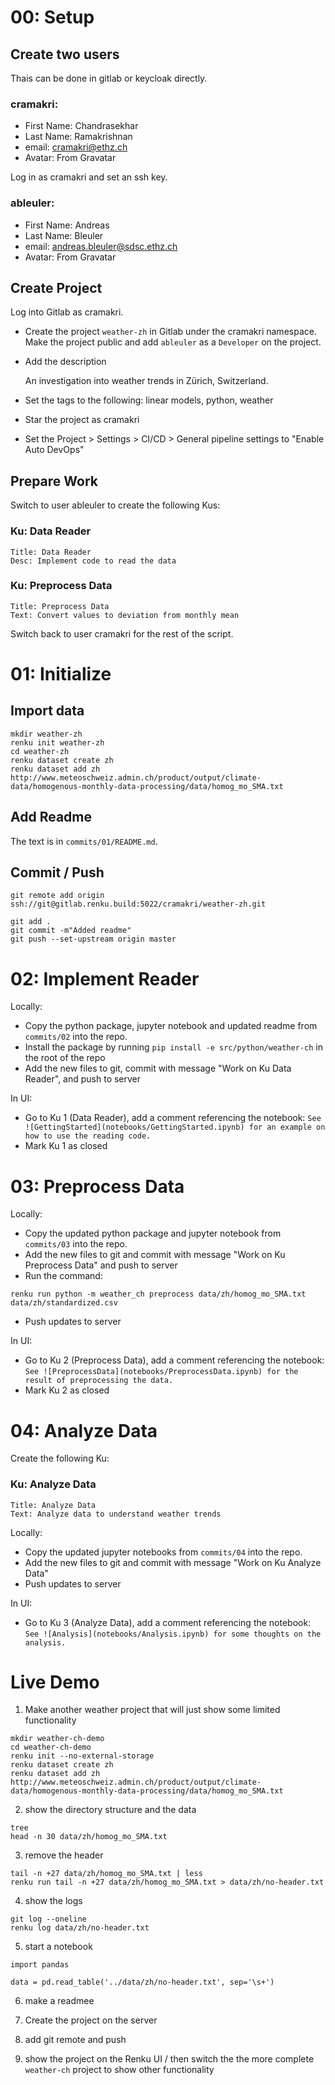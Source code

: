 # 00: Setup

## Create two users
Thais can be done in gitlab or keycloak directly.

### cramakri:
  - First Name: Chandrasekhar
  - Last Name: Ramakrishnan
  - email: cramakri@ethz.ch
  - Avatar: From Gravatar

Log in as cramakri and set an ssh key.

### ableuler:
  - First Name: Andreas
  - Last Name: Bleuler
  - email: andreas.bleuler@sdsc.ethz.ch
  - Avatar: From Gravatar

## Create Project

Log into Gitlab as cramakri.

- Create the project ```weather-zh``` in Gitlab under the cramakri namespace. Make the project public and add `ableuler` as a ```Developer``` on the project.
- Add the description

    An investigation into weather trends in Zürich, Switzerland.

- Set the tags to the following: linear models, python, weather
- Star the project as cramakri
- Set the Project > Settings > CI/CD > General pipeline settings to "Enable Auto DevOps"

## Prepare Work

Switch to user ableuler to create the following Kus:

### Ku: Data Reader

    Title: Data Reader
    Desc: Implement code to read the data

### Ku: Preprocess Data

    Title: Preprocess Data
    Text: Convert values to deviation from monthly mean

Switch back to user cramakri for the rest of the script.

# 01: Initialize

## Import data

```
mkdir weather-zh
renku init weather-zh
cd weather-zh
renku dataset create zh
renku dataset add zh http://www.meteoschweiz.admin.ch/product/output/climate-data/homogenous-monthly-data-processing/data/homog_mo_SMA.txt
```

## Add Readme

The text is in ```commits/01/README.md```.

## Commit / Push

```
git remote add origin ssh://git@gitlab.renku.build:5022/cramakri/weather-zh.git

git add .
git commit -m"Added readme"
git push --set-upstream origin master
```

# 02: Implement Reader

Locally:
- Copy the python package, jupyter notebook and updated readme from ```commits/02``` into the repo.
- Install the package by running ```pip install -e src/python/weather-ch``` in the root of the repo
- Add the new files to git, commit with message "Work on Ku Data Reader", and push to server

In UI:
- Go to Ku 1 (Data Reader), add a comment referencing the notebook: ```See ![GettingStarted](notebooks/GettingStarted.ipynb) for an example on how to use the reading code.```
- Mark Ku 1 as closed

# 03: Preprocess Data

Locally:
- Copy the updated python package and jupyter notebook from ```commits/03``` into the repo.
- Add the new files to git and commit with message "Work on Ku Preprocess Data" and push to server
- Run the command:
```
renku run python -m weather_ch preprocess data/zh/homog_mo_SMA.txt data/zh/standardized.csv
```
- Push updates to server

In UI:
- Go to Ku 2 (Preprocess Data), add a comment referencing the notebook: ```See ![PreprocessData](notebooks/PreprocessData.ipynb) for the result of preprocessing the data.```
- Mark Ku 2 as closed

# 04: Analyze Data

Create the following Ku:

### Ku: Analyze Data

    Title: Analyze Data
    Text: Analyze data to understand weather trends

Locally:
- Copy the updated jupyter notebooks from ```commits/04``` into the repo.
- Add the new files to git and commit with message "Work on Ku Analyze Data"
- Push updates to server

In UI:
- Go to Ku 3 (Analyze Data), add a comment referencing the notebook: ```See ![Analysis](notebooks/Analysis.ipynb) for some thoughts on the analysis.```


# Live Demo

1. Make another weather project that will just show some limited functionality

```
mkdir weather-ch-demo
cd weather-ch-demo
renku init --no-external-storage
renku dataset create zh
renku dataset add zh http://www.meteoschweiz.admin.ch/product/output/climate-data/homogenous-monthly-data-processing/data/homog_mo_SMA.txt
```

2. show the directory structure and the data

```
tree
head -n 30 data/zh/homog_mo_SMA.txt
```

3. remove the header

```
tail -n +27 data/zh/homog_mo_SMA.txt | less
renku run tail -n +27 data/zh/homog_mo_SMA.txt > data/zh/no-header.txt
```

4. show the logs

```
git log --oneline
renku log data/zh/no-header.txt
```


5. start a notebook
```
import pandas

data = pd.read_table('../data/zh/no-header.txt', sep='\s+')
```

6. make a readmee

7. Create the project on the server

8. add git remote and push

9. show the project on the Renku UI / then switch the the more complete
`weather-ch` project to show other functionality
